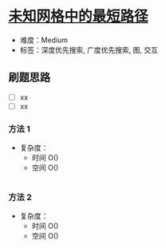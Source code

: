 # [未知网格中的最短路径](https://leetcode-cn.com/problems/shortest-path-in-a-hidden-grid/)

- 难度：Medium
- 标签：深度优先搜索, 广度优先搜索, 图, 交互

## 刷题思路

- [ ] xx
- [ ] xx

### 方法 1

- 复杂度：
    - 时间 O()
    - 空间 O()

``` js

```

### 方法 2

- 复杂度：
    - 时间 O()
    - 空间 O()

``` js

```
